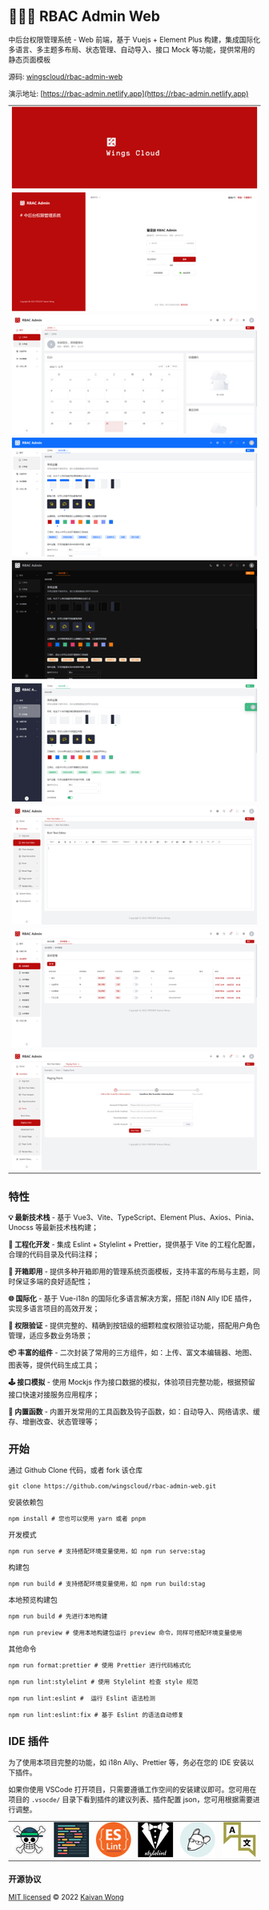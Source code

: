 # 🚀🚀🚀 RBAC Admin Web

中后台权限管理系统 - Web 前端，基于 Vuejs + Element Plus 构建，集成国际化多语言、多主题多布局、状态管理、自动导入、接口 Mock 等功能，提供常用的静态页面模板

源码: [wingscloud/rbac-admin-web](https://github.com/wingscloud/rbac-admin-web)

演示地址: [https://rbac-admin.netlify.app](https://rbac-admin.netlify.app)

<table>
	<tr>
    <td colspan="2"> <img width="100%" src="./.github/icons/banner.svg"></td>
  </tr>
  <tr>
    <td><img width="100%" src="./.github/assets/signin.png"></td>
  </tr>
  <tr>
    <td><img width="100%" src="./.github/assets/workbench.png"></td>
  </tr>
  <tr>
    <td><img width="100%" src="./.github/assets/color-scheme.png"></td>
  </tr>
  <tr>
    <td><img width="100%" src="./.github/assets/dark-mode.png"></td>
  </tr>
  <tr>
    <td><img width="100%" src="./.github/assets/layout.png"></td>
  </tr>
  <tr>
    <td><img width="100%" src="./.github/assets/i18n.png"></td>
  </tr>
  <tr>
    <td><img width="100%" src="./.github/assets/menu.png"></td>
  </tr>
  <tr>
    <td><img width="100%" src="./.github/assets/step-form.png"></td>
  </tr>
</table>

## 特性

**💡 最新技术栈** - 基于 Vue3、Vite、TypeScript、Element Plus、Axios、Pinia、Unocss 等最新技术栈构建；

**🚀 工程化开发** - 集成 Eslint + Stylelint + Prettier，提供基于 Vite 的工程化配置，合理的代码目录及代码注释；

**🎨 开箱即用** - 提供多种开箱即用的管理系统页面模板，支持丰富的布局与主题，同时保证多端的良好适配性；

**🌐 国际化** - 基于 Vue-i18n 的国际化多语言解决方案，搭配 i18N Ally IDE 插件，实现多语言项目的高效开发；

**🔑 权限验证** - 提供完整的、精确到按钮级的细颗粒度权限验证功能，搭配用户角色管理，适应多数业务场景；

**📦 丰富的组件** - 二次封装了常用的三方组件，如：上传、富文本编辑器、地图、图表等，提供代码生成工具；

**🕹️ 接口模拟** - 使用 Mockjs 作为接口数据的模拟，体验项目完整功能，根据预留接口快速对接服务应用程序；

**🎯 内置函数** - 内置开发常用的工具函数及钩子函数，如：自动导入、网络请求、缓存、增删改查、状态管理等；

## 开始

通过 Github Clone 代码，或者 fork 该仓库

```shell
git clone https://github.com/wingscloud/rbac-admin-web.git
```

安装依赖包

```shell
npm install # 您也可以使用 yarn 或者 pnpm
```

开发模式

```shell
npm run serve # 支持搭配环境变量使用，如 npm run serve:stag
```

构建包

```shell
npm run build # 支持搭配环境变量使用，如 npm run build:stag
```

本地预览构建包

```shell
npm run build # 先进行本地构建

npm run preview # 使用本地构建包运行 preview 命令，同样可搭配环境变量使用
```

其他命令

```shell
npm run format:prettier # 使用 Prettier 进行代码格式化

npm run lint:stylelint # 使用 Stylelint 检查 style 规范

npm run lint:eslint #  运行 Eslint 语法检测

npm run lint:eslint:fix # 基于 Eslint 的语法自动修复
```

## IDE 插件

为了使用本项目完整的功能，如 i18n Ally、Prettier 等，务必在您的 IDE 安装以下插件。

如果你使用 VSCode 打开项目，只需要遵循工作空间的安装建议即可。您可用在项目的 `.vsocde/` 目录下看到插件的建议列表、插件配置 json，您可用根据需要进行调整。

<table>
  <tr>
    <td><img width="90" src="./.github/assets/vscode-plugin-volar.png"></td>
    <td><img width="90" src="./.github/assets/vscode-plugin-prettier.png"></td>
    <td><img width="90" src="./.github/assets/vscode-plugin-eslint.png"></td>
    <td><img width="90" src="./.github/assets/vscode-plugin-stylelint.png"></td>
    <td><img width="90" src="./.github/assets/vscode-plugin-editor-config.png"></td>
    <td><img width="90" src="./.github/assets/vscode-plugin-i18n-ally.png"></td>
  </tr>
</table>

### 开源协议

[MIT licensed](./LICENSE) © 2022 [Kaivan Wong](https://github.com/kaivanwong)
